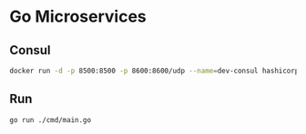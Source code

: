 # Go Microservices


## Consul

```bash
docker run -d -p 8500:8500 -p 8600:8600/udp --name=dev-consul hashicorp/consul agent -server -ui -node=server-1 -bootstrap-expect=1 -client=0.0.0.0
```

## Run

```bash
go run ./cmd/main.go
```
```
```
```
```
